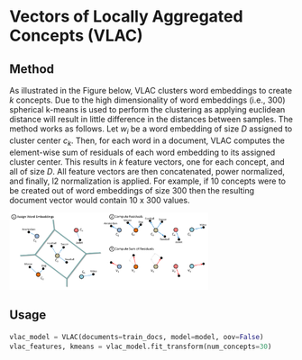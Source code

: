 # Vectors of Locally Aggregated Concepts (VLAC)

## Method
As illustrated in the Figure below, VLAC clusters word embeddings to create *k* concepts. Due to the high dimensionality of word embeddings (i.e., 300) spherical k-means is used to perform the clustering as applying euclidean distance will result in little difference in the distances between samples. The method works as follows. Let *w<sub>i</sub>* be a word embedding of size *D* assigned to cluster center *c<sub>k</sub>*. Then, for each word in a document, VLAC computes the element-wise sum of residuals of each word embedding to its assigned cluster center. This results in *k* feature vectors, one for each concept, and all of size *D*. All feature vectors are then concatenated, power normalized, and finally, l2 normalization is applied. For example, if 10 concepts were to be created out of word embeddings of size 300 then the resulting document vector would contain 10 x 300 values. 

<img src="https://github.com/MaartenGr/VLAC/blob/master/vlac.png" width="70%"/>

## Usage
```python
vlac_model = VLAC(documents=train_docs, model=model, oov=False)
vlac_features, kmeans = vlac_model.fit_transform(num_concepts=30)
```

